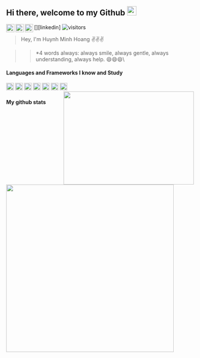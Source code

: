## Hi there, welcome to my Github <img src="https://user-images.githubusercontent.com/67463412/129594509-ebe7e349-b763-498c-9d0e-021d6cee5d40.gif" width="25" />
[<img alt="Linkedin" align="left" width="22" src="https://user-images.githubusercontent.com/67463412/129690377-cb0e0efa-043e-473e-ad5c-9f6fceb7b34e.png" />][linkedin]
[<img alt="Gmail" align="left" width="22" src="https://user-images.githubusercontent.com/67463412/129690527-c3978e56-ab4a-45f5-9c2c-3ac0222c89f1.png" />][gmail]
[<img alt="Spotify" align="left" width="22" src="https://user-images.githubusercontent.com/67463412/130736218-b0b19779-48fc-48ff-87e4-67ab7e2c9a9f.png" />][spotify]
![visitors](https://visitor-badge.glitch.me/badge?page_id=TonTon69)

[gmail]: mailto:hoanghuynh0609@gmail.com
[spotify]: https://open.spotify.com/playlist/0Cyxs9TnGZR7RIDwr614LB?si=c5f614fa86854ae4

> Hey, I'm Huynh Minh Hoang ✌️✌️✌️

>> *4 words always: always smile, always gentle, always understanding, always help. 😄😄😄\

#### Languages and Frameworks I know and Study

<code><img width="20" src="https://user-images.githubusercontent.com/67463412/129682914-b775d29f-107c-42c4-b7df-064a12edcfb6.png" /></code>
<code><img width="20" src="https://user-images.githubusercontent.com/67463412/129682987-540e581b-999d-4ea1-bf3c-50c5216e9400.png" /></code>
<code><img width="20" src="https://user-images.githubusercontent.com/67463412/129683263-3a59278c-7ed0-4aa0-904c-698634df26a4.png" /></code>
<code><img width="20" src="https://user-images.githubusercontent.com/67463412/129683635-226e9808-f7bd-441c-9479-553c0d2f0ba0.png" /></code>
<code><img width="20" src="https://user-images.githubusercontent.com/67463412/129683778-91b7d0c7-ecf5-4f38-9e1e-52678e14512f.png" /></code>
<code><img width="20" src="https://user-images.githubusercontent.com/67463412/129683735-cf63ca20-e337-47c5-afba-cc55db9a4d22.png" /></code>
<code><img width="20" src="https://user-images.githubusercontent.com/67463412/129683854-98cdb97b-1677-4319-b0b7-3977b2b22c36.png" /></code>
<img align="right" src="https://user-images.githubusercontent.com/67463412/129671456-61ef0d33-44b3-472d-916b-8dbad6b628a0.gif" width="350" height="250" /> 

#### My github stats
<img width="450" src="https://github-readme-stats.vercel.app/api?username=TonTon69&theme=great-gatsby&show_icons=true" />
